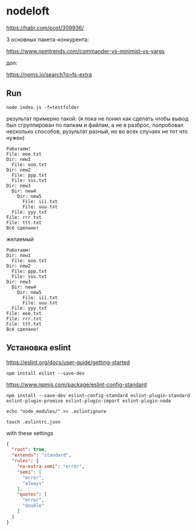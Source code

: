 # nodeloft

https://habr.com/post/309936/


3 основных пакета-конкурента:

https://www.npmtrends.com/commander-vs-minimist-vs-yargs

доп:

https://npms.io/search?q=fs-extra


## Run

`node index.js -f=testfolder`

результат примерно такой: (я пока не понял как сделать чтобы вывод был сгруппирован по папкам и файлам, а не в разброс, попробовал несколько способов, рузультат разный, но во всех случаях не тот что нужен)

```
Работаем!
File: eee.txt
Dir: new1
  File: ooo.txt
Dir: new2
  File: ppp.txt
  File: sss.txt
Dir: new3
  Dir: new4
    Dir: new5
      File: iii.txt
      File: uuu.txt
  File: yyy.txt
File: rrr.txt
File: ttt.txt
Всё сделано!
```
желаемый

```
Работаем!
Dir: new1
  File: ooo.txt
Dir: new2
  File: ppp.txt
  File: sss.txt
Dir: new3
  Dir: new4
    Dir: new5
      File: iii.txt
      File: uuu.txt
  File: yyy.txt
File: eee.txt
File: rrr.txt
File: ttt.txt
Всё сделано!
```

## Установка eslint

https://eslint.org/docs/user-guide/getting-started

`npm install eslint --save-dev`

https://www.npmjs.com/package/eslint-config-standard

`npm install --save-dev eslint-config-standard eslint-plugin-standard eslint-plugin-promise eslint-plugin-import eslint-plugin-node`

`echo "node_modules/" >> .eslintignore`

`touch .eslintrc.json`

with these settings

```json
{
  "root": true,
  "extends": "standard",
  "rules": {
    "no-extra-semi": "error",
    "semi": [
      "error",
      "always"
    ],
    "quotes": [
      "error",
      "double"
    ]
  }
}
```
